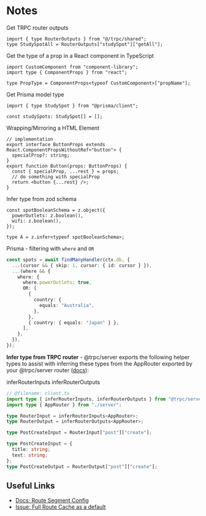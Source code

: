# Notes

Get TRPC router outputs

```tsx
import { type RouterOutputs } from "@/trpc/shared";
type StudySpotAll = RouterOutputs["studySpot"]["getAll"];
```

Get the type of a prop in a React component in TypeScript

```tsx
import CustomComponent from "component-library";
import type { ComponentProps } from "react";

type PropType = ComponentProps<typeof CustomComponent>["propName"];
```

Get Prisma model type

```tsx
import { type StudySpot } from "@prisma/client";

const studySpots: StudySpot[] = [];
```

Wrapping/Mirroring a HTML Element

```tsx
// implementation
export interface ButtonProps extends React.ComponentPropsWithoutRef<"button"> {
  specialProp?: string;
}
export function Button(props: ButtonProps) {
  const { specialProp, ...rest } = props;
  // do something with specialProp
  return <button {...rest} />;
}
```

Infer type from zod schema

```tsx
const spotBooleanSchema = z.object({
  powerOutlets: z.boolean(),
  wifi: z.boolean(),
});

type A = z.infer<typeof spotBooleanSchema>;
```

Prisma - filtering with `where` and `OR`

```ts
const spots = await findManyHandler(ctx.db, {
  ...(cursor && { skip: 1, cursor: { id: cursor } }),
  ...(where && {
    where: {
      where.powerOutlets: true,
      OR: [
        {
          country: {
            equals: "Australia",
          },
        },
        { country: { equals: "Japan" } },
      ],
    },
  }),
});
```

**Infer type from TRPC router** - @trpc/server exports the following helper types to assist with inferring these types from the AppRouter exported by your @trpc/server router ([docs](https://trpc.io/docs/client/vanilla/infer-types)):

inferRouterInputs<TRouter>
inferRouterOutputs<TRouter>

```ts
// @filename: client.ts
import type { inferRouterInputs, inferRouterOutputs } from "@trpc/server";
import type { AppRouter } from "./server";

type RouterInput = inferRouterInputs<AppRouter>;
type RouterOutput = inferRouterOutputs<AppRouter>;

type PostCreateInput = RouterInput["post"]["create"];

type PostCreateInput = {
  title: string;
  text: string;
};
type PostCreateOutput = RouterOutput["post"]["create"];
```

## Useful Links

- [Docs: Route Segment Config](https://nextjs.org/docs/app/api-reference/file-conventions/route-segment-config#options)
- [Issue: Full Route Cache as a default](https://github.com/t3-oss/create-t3-app/issues/1663)
